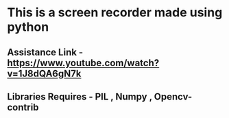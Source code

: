 # This is a screen recorder made using python
## Assistance Link - https://www.youtube.com/watch?v=1J8dQA6gN7k
## Libraries Requires - PIL , Numpy , Opencv-contrib
